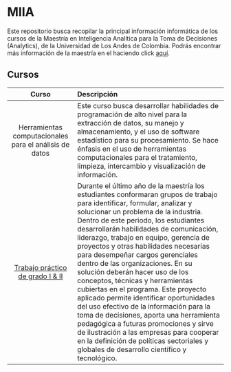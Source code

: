 # MIIA
Este repositorio busca recopilar la principal información informática de los cursos de la Maestría en Inteligencia Analítica para la Toma de Decisiones (Analytics), de la Universidad de Los Andes de Colombia.
Podrás encontrar más información de la maestría en el haciendo click [aquí](https://industrial.uniandes.edu.co/es/programas-academicos/maestrias/analytics). 
## Cursos 
| Curso        |Descripción  |
| :-------------: | :-----|
| Herramientas computacionales para el análisis de datos |  Este curso busca desarrollar habilidades de programación de alto nivel para la extracción de datos, su manejo y almacenamiento, y el uso de software estadístico para su procesamiento. Se hace énfasis en el uso de herramientas computacionales para el tratamiento, limpieza, intercambio y visualización de información. |
| [Trabajo práctico de grado I & II](https://github.com/MIIA-UA/MIIA/blob/master/Trabajo_practico_grado.md)| Durante el último año de la maestría los estudiantes conformaran grupos de trabajo para identificar, formular, analizar y solucionar un problema de la industria. Dentro de este periodo, los estudiantes desarrollarán habilidades de comunicación, liderazgo, trabajo en equipo, gerencia de proyectos y otras habilidades necesarias para desempeñar cargos gerenciales dentro de las organizaciones. En su solución deberán hacer uso de los conceptos, técnicas y herramientas cubiertas en el programa. Este proyecto aplicado permite identificar oportunidades del uso efectivo de la información para la toma de decisiones, aporta una herramienta pedagógica a futuras promociones y sirve de ilustración a las empresas para cooperar en la definición de políticas sectoriales y globales de desarrollo científico y tecnológico.  |

